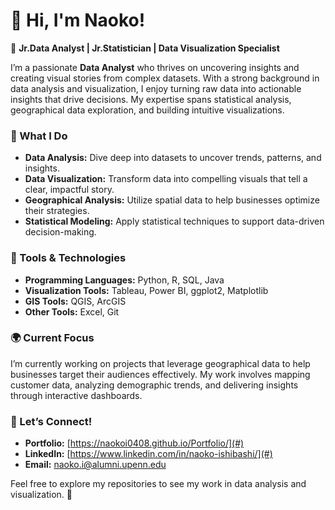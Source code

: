 # 👋 Hi, I'm Naoko!  

🎯 **Jr.Data Analyst | Jr.Statistician | Data Visualization Specialist**  

I’m a passionate **Data Analyst** who thrives on uncovering insights and creating visual stories from complex datasets. With a strong background in data analysis and visualization, I enjoy turning raw data into actionable insights that drive decisions. My expertise spans statistical analysis, geographical data exploration, and building intuitive visualizations.  

### 🌟 What I Do  
- **Data Analysis:** Dive deep into datasets to uncover trends, patterns, and insights.  
- **Data Visualization:** Transform data into compelling visuals that tell a clear, impactful story.  
- **Geographical Analysis:** Utilize spatial data to help businesses optimize their strategies.  
- **Statistical Modeling:** Apply statistical techniques to support data-driven decision-making.  

### 🔧 Tools & Technologies  
- **Programming Languages:** Python, R, SQL, Java  
- **Visualization Tools:** Tableau, Power BI, ggplot2, Matplotlib  
- **GIS Tools:** QGIS, ArcGIS  
- **Other Tools:** Excel, Git  

### 🌍 Current Focus  
I’m currently working on projects that leverage geographical data to help businesses target their audiences effectively. My work involves mapping customer data, analyzing demographic trends, and delivering insights through interactive dashboards.  

### 💬 Let’s Connect!  
- **Portfolio:** [https://naokoi0408.github.io/Portfolio/](#)  
- **LinkedIn:** [https://www.linkedin.com/in/naoko-ishibashi/](#)  
- **Email:** [naoko.i@alumni.upenn.edu](mailto:#)  

Feel free to explore my repositories to see my work in data analysis and visualization. 🚀  
